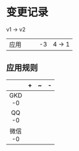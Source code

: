 # 变更记录

v1 -> v2

||||||
|-|:-:|:-:|:-:|:-:|
|应用|||-3|4 -> 1|

## 应用规则

||+|~|-|
|:-:|-|-|-|
|GKD<br>-0||||
|QQ<br>-0||||
|微信<br>-0||||
